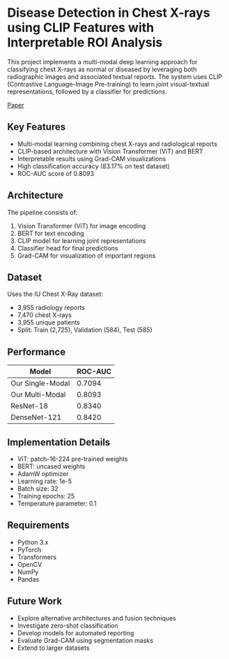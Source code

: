 # Disease Detection in Chest X-rays using CLIP Features with Interpretable ROI Analysis

This project implements a multi-modal deep learning approach for classifying chest X-rays as normal or diseased by leveraging both radiographic images and associated textual reports. The system uses CLIP (Contrastive Language-Image Pre-training) to learn joint visual-textual representations, followed by a classifier for predictions.

[Paper](https://drive.google.com/file/d/1YP8r7tivzy--2AdZnKcgmh4MaL_Mi-Li/view?usp=share_link)


## Key Features

- Multi-modal learning combining chest X-rays and radiological reports
- CLIP-based architecture with Vision Transformer (ViT) and BERT
- Interpretable results using Grad-CAM visualizations
- High classification accuracy (83.17% on test dataset)
- ROC-AUC score of 0.8093

## Architecture

The pipeline consists of:
1. Vision Transformer (ViT) for image encoding
2. BERT for text encoding 
3. CLIP model for learning joint representations
4. Classifier head for final predictions
5. Grad-CAM for visualization of important regions

## Dataset

Uses the IU Chest X-Ray dataset:
- 3,955 radiology reports
- 7,470 chest X-rays
- 3,955 unique patients
- Split: Train (2,725), Validation (584), Test (585)

## Performance

| Model               | ROC-AUC |
|--------------------|---------|
| Our Single-Modal   | 0.7094  |
| Our Multi-Modal    | 0.8093  |
| ResNet-18          | 0.8340  |
| DenseNet-121       | 0.8420  |

## Implementation Details

- ViT: patch-16-224 pre-trained weights
- BERT: uncased weights
- AdamW optimizer
- Learning rate: 1e-5
- Batch size: 32
- Training epochs: 25
- Temperature parameter: 0.1

## Requirements

- Python 3.x
- PyTorch
- Transformers
- OpenCV
- NumPy
- Pandas

## Future Work

- Explore alternative architectures and fusion techniques
- Investigate zero-shot classification
- Develop models for automated reporting
- Evaluate Grad-CAM using segmentation masks
- Extend to larger datasets
